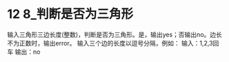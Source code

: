 # 12 8_判断是否为三角形
输入三角形三边长度(整数)，判断是否为三角形。是，输出yes；否输出no。边长不为正数时，输出error。
输入三个边的长度以逗号分隔，例如：
输入：1,2,3回车
输出：no